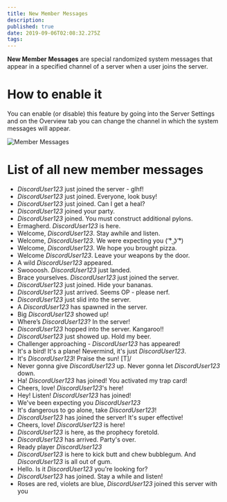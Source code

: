 ```yaml
---
title: New Member Messages
description: 
published: true
date: 2019-09-06T02:08:32.275Z
tags: 
---
```


**New Member Messages** are special randomized system messages that appear in a specified channel of a server when a user joins the server. 

# How to enable it
You can enable (or disable) this feature by going into the Server Settings and on the Overview tab you can change the channel in which the system messages will appear.

![Member Messages](https://raw.githubusercontent.com/DiscordiaWiki/wiki/master/uploads/new-member-messages/member-messages.png "Member Messages")

# List of all new member messages
- *DiscordUser123* just joined the server - glhf!
- *DiscordUser123* just joined. Everyone, look busy!
- *DiscordUser123* just joined. Can I get a heal?
- *DiscordUser123* joined your party.
- *DiscordUser123* joined. You must construct additional pylons.
- Ermagherd. *DiscordUser123* is here.
- Welcome, *DiscordUser123*. Stay awhile and listen.
- Welcome, *DiscordUser123*. We were expecting you ( ͡° ͜ʖ ͡°)
- Welcome, *DiscordUser123*. We hope you brought pizza.
- Welcome *DiscordUser123*. Leave your weapons by the door.
- A wild *DiscordUser123* appeared.
- Swoooosh. *DiscordUser123* just landed.
- Brace yourselves. *DiscordUser123* just joined the server.
- *DiscordUser123* just joined. Hide your bananas.
- *DiscordUser123* just arrived. Seems OP - please nerf.
- *DiscordUser123* just slid into the server.
- A *DiscordUser123* has spawned in the server.
- Big *DiscordUser123* showed up!
- Where’s *DiscordUser123*? In the server!
- *DiscordUser123* hopped into the server. Kangaroo!!
- *DiscordUser123* just showed up. Hold my beer.
- Challenger approaching - *DiscordUser123* has appeared!
- It's a bird! It's a plane! Nevermind, it's just *DiscordUser123*.
- It's *DiscordUser123*! Praise the sun! [T]/
- Never gonna give *DiscordUser123* up. Never gonna let *DiscordUser123* down.
- Ha! *DiscordUser123* has joined! You activated my trap card!
- Cheers, love! *DiscordUser123*'s here!
- Hey! Listen! *DiscordUser123* has joined!
- We've been expecting you *DiscordUser123*
- It's dangerous to go alone, take *DiscordUser123*!
- *DiscordUser123* has joined the server! It's super effective!
- Cheers, love! *DiscordUser123* is here!
- *DiscordUser123* is here, as the prophecy foretold.
- *DiscordUser123* has arrived. Party's over.
- Ready player *DiscordUser123*
- *DiscordUser123* is here to kick butt and chew bubblegum. And *DiscordUser123* is all out of gum.
- Hello. Is it *DiscordUser123* you're looking for?
- *DiscordUser123* has joined. Stay a while and listen!
- Roses are red, violets are blue, *DiscordUser123* joined this server with you